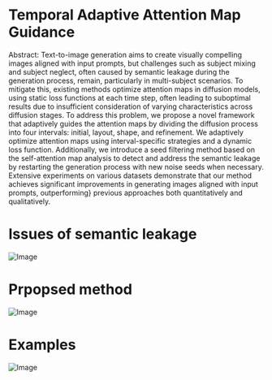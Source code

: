 # Temporal Adaptive Attention Map Guidance

Abstract: Text-to-image generation aims to create visually compelling images aligned with input prompts, but challenges such as subject mixing and subject neglect, often caused by semantic leakage during the generation process, remain, particularly in multi-subject scenarios. To mitigate this, existing methods optimize attention maps in diffusion models, using static loss functions at each time step, often leading to suboptimal results due to insufficient consideration of varying characteristics across diffusion stages. To address this problem, we propose a novel framework that adaptively guides the attention maps by dividing the diffusion process into four intervals: initial, layout, shape, and refinement. We adaptively optimize attention maps using interval-specific strategies and a dynamic loss function. Additionally, we introduce a seed filtering method based on the self-attention map analysis to detect and address the semantic leakage by restarting the generation process with new noise seeds when necessary. Extensive experiments on various datasets demonstrate that our method achieves significant improvements in generating images aligned with input prompts, outperforming} previous approaches both quantitatively and qualitatively.
# Issues of semantic leakage
![Image](https://github.com/user-attachments/assets/9cbeedf8-8442-4f33-936d-196326a9240d)
# Prpopsed method
![Image](https://github.com/user-attachments/assets/8c04590b-8fd4-4b00-b8b0-aaeba9093be7)

# Examples
![Image](https://github.com/user-attachments/assets/a3a8fbee-fb96-42d3-ad58-a531cb55e56d)
